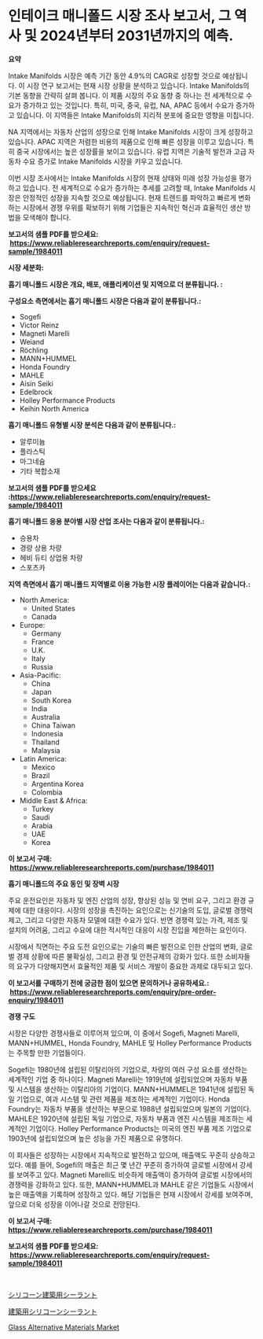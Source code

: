 <p><h1>인테이크 매니폴드 시장 조사 보고서, 그 역사 및 2024년부터 2031년까지의 예측.</h1></p><p><strong>요약</strong></p>
<p><p>Intake Manifolds 시장은 예측 기간 동안 4.9%의 CAGR로 성장할 것으로 예상됩니다. 이 시장 연구 보고서는 현재 시장 상황을 분석하고 있습니다. Intake Manifolds의 기본 동향을 간략히 살펴 봅니다. 이 제품 시장의 주요 동향 중 하나는 전 세계적으로 수요가 증가하고 있는 것입니다. 특히, 미국, 중국, 유럽, NA, APAC 등에서 수요가 증가하고 있습니다. 이 지역들은 Intake Manifolds의 지리적 분포에 중요한 영향을 미칩니다.</p><p>NA 지역에서는 자동차 산업의 성장으로 인해 Intake Manifolds 시장이 크게 성장하고 있습니다. APAC 지역은 저렴한 비용의 제품으로 인해 빠른 성장을 이루고 있습니다. 특히 중국 시장에서는 높은 성장률을 보이고 있습니다. 유럽 지역은 기술적 발전과 고급 자동차 수요 증가로 Intake Manifolds 시장을 키우고 있습니다.</p><p>이번 시장 조사에서는 Intake Manifolds 시장의 현재 상태와 미래 성장 가능성을 평가하고 있습니다. 전 세계적으로 수요가 증가하는 추세를 고려할 때, Intake Manifolds 시장은 안정적인 성장을 지속할 것으로 예상됩니다. 현재 트렌드를 파악하고 빠르게 변화하는 시장에서 경쟁 우위를 확보하기 위해 기업들은 지속적인 혁신과 효율적인 생산 방법을 모색해야 합니다.</p></p>
<p><strong>보고서의 샘플 PDF를 받으세요: &nbsp;<a href="https://www.reliableresearchreports.com/enquiry/request-sample/1984011">https://www.reliableresearchreports.com/enquiry/request-sample/1984011</a></strong></p>
<p><strong>시장 세분화:</strong></p>
<p><strong> 흡기 매니폴드 시장은 개요, 배포, 애플리케이션 및 지역으로 더 분류됩니다. :</strong></p>
<p><strong>구성요소 측면에서는 흡기 매니폴드 시장은 다음과 같이 분류됩니다.:</strong></p>
<p><ul><li>Sogefi</li><li>Victor Reinz</li><li>Magneti Marelli</li><li>Weiand</li><li>Röchling</li><li>MANN+HUMMEL</li><li>Honda Foundry</li><li>MAHLE</li><li>Aisin Seiki</li><li>Edelbrock</li><li>Holley Performance Products</li><li>Keihin North America</li></ul></p>
<p><strong> 흡기 매니폴드 유형별 시장 분석은 다음과 같이 분류됩니다.:</strong></p>
<p><ul><li>알루미늄</li><li>플라스틱</li><li>마그네슘</li><li>기타 복합소재</li></ul></p>
<p><strong>보고서의 샘플 PDF를 받으세요 :<a href="https://www.reliableresearchreports.com/enquiry/request-sample/1984011">https://www.reliableresearchreports.com/enquiry/request-sample/1984011</a></strong></p>
<p><strong> 흡기 매니폴드 응용 분야별 시장 산업 조사는 다음과 같이 분류됩니다.:</strong></p>
<p><ul><li>승용차</li><li>경량 상용 차량</li><li>헤비 듀티 상업용 차량</li><li>스포츠카</li></ul></p>
<p><strong>지역 측면에서 흡기 매니폴드 지역별로 이용 가능한 시장 플레이어는 다음과 같습니다.:</strong></p>
<p><ul>
    <li>
        North America:
        <ul>
            <li>United States</li>
            <li>Canada</li>
        </ul>
    </li>
    <li>
        Europe:
        <ul>
            <li>Germany</li>
            <li>France</li>
            <li>U.K.</li>
            <li>Italy</li>
            <li>Russia</li>
        </ul>
    </li>
    <li>
        Asia-Pacific:
        <ul>
            <li>China</li>
            <li>Japan</li>
            <li>South Korea</li>
            <li>India</li>
            <li>Australia</li>
            <li>China Taiwan</li>
            <li>Indonesia</li>
            <li>Thailand</li>
            <li>Malaysia</li>
        </ul>
    </li>
    <li>
        Latin America:
        <ul>
            <li>Mexico</li>
            <li>Brazil</li>
            <li>Argentina Korea</li>
            <li>Colombia</li>
        </ul>
    </li>
    <li>
        Middle East & Africa:
        <ul>
            <li>Turkey</li>
            <li>Saudi</li>
            <li>Arabia</li>
            <li>UAE</li>
            <li>Korea</li>
        </ul>
    </li>
    </ul></p>
<p><strong>이 보고서 구매: &nbsp;<a href="https://www.reliableresearchreports.com/purchase/1984011">https://www.reliableresearchreports.com/purchase/1984011</a></strong></p>
<p><strong>흡기 매니폴드의 주요 동인 및 장벽 시장</strong></p>
<p><p>주요 운전요인은 자동차 및 엔진 산업의 성장, 향상된 성능 및 연비 요구, 그리고 환경 규제에 대한 대응이다. 시장의 성장을 촉진하는 요인으로는 신기술의 도입, 글로벌 경쟁력 제고, 그리고 다양한 자동차 모델에 대한 수요가 있다. 반면 경쟁력 있는 가격, 제조 및 설치의 어려움, 그리고 수요에 대한 적시적인 대응이 시장 진입을 제한하는 요인이다.</p><p>시장에서 직면하는 주요 도전 요인으로는 기술의 빠른 발전으로 인한 산업의 변화, 글로벌 경제 상황에 따른 불확실성, 그리고 환경 및 안전규제의 강화가 있다. 또한 소비자들의 요구가 다양해지면서 효율적인 제품 및 서비스 개발이 중요한 과제로 대두되고 있다.</p></p>
<p><strong>이 보고서를 구매하기 전에 궁금한 점이 있으면 문의하거나 공유하세요.: &nbsp;<a href="https://www.reliableresearchreports.com/enquiry/pre-order-enquiry/1984011">https://www.reliableresearchreports.com/enquiry/pre-order-enquiry/1984011</a></strong></p>
<p><strong>경쟁 구도</strong></p>
<p><p>시장은 다양한 경쟁사들로 이루어져 있으며, 이 중에서 Sogefi, Magneti Marelli, MANN+HUMMEL, Honda Foundry, MAHLE 및 Holley Performance Products는 주목할 만한 기업들이다. </p><p>Sogefi는 1980년에 설립된 이탈리아의 기업으로, 차량의 여러 구성 요소를 생산하는 세계적인 기업 중 하나이다. Magneti Marelli는 1919년에 설립되었으며 자동차 부품 및 시스템을 생산하는 이탈리아의 기업이다. MANN+HUMMEL은 1941년에 설립된 독일 기업으로, 여과 시스템 및 관련 제품을 제조하는 세계적인 기업이다. Honda Foundry는 자동차 부품을 생산하는 부문으로 1988년 설립되었으며 일본의 기업이다. MAHLE은 1920년에 설립된 독일 기업으로, 자동차 부품과 엔진 시스템을 제조하는 세계적인 기업이다. Holley Performance Products는 미국의 엔진 부품 제조 기업으로 1903년에 설립되었으며 높은 성능을 가진 제품으로 유명하다. </p><p>이 회사들은 성장하는 시장에서 지속적으로 발전하고 있으며, 매출액도 꾸준히 상승하고 있다. 예를 들어, Sogefi의 매출은 최근 몇 년간 꾸준히 증가하여 글로벌 시장에서 강세를 보여주고 있다. Magneti Marelli도 비슷하게 매출액이 증가하여 글로벌 시장에서의 경쟁력을 강화하고 있다. 또한, MANN+HUMMEL과 MAHLE 같은 기업들도 시장에서 높은 매출액을 기록하며 성장하고 있다. 해당 기업들은 현재 시장에서 강세를 보여주며, 앞으로 더욱 성장을 이어나갈 것으로 전망된다.</p></p>
<p><strong>이 보고서 구매: &nbsp; <a href="https://www.reliableresearchreports.com/purchase/1984011">https://www.reliableresearchreports.com/purchase/1984011</a></strong></p>
<p><strong>보고서의 샘플 PDF를 받으세요: &nbsp;<a href="https://www.reliableresearchreports.com/enquiry/request-sample/1984011">https://www.reliableresearchreports.com/enquiry/request-sample/1984011</a></strong><strong></strong></p>
<p>&nbsp;</p>
<p><p><a href="https://github.com/marbadji/Market-Research-Report-List-1/blob/main/863447812592.md">シリコーン建築用シーラント</a></p><p><a href="https://github.com/KaydenJohns1964/Market-Research-Report-List-1/blob/main/327681512593.md">建築用シリコーンシーラント</a></p><p><a href="https://circular-yam-9b9.notion.site/Glass-Alternative-Materials-Market-Provides-a-Comprehensive-Analysis-Including-a-Macro-Overview-of-t-284fd29a57914ce5a879884a516e7695">Glass Alternative Materials Market</a></p></p>